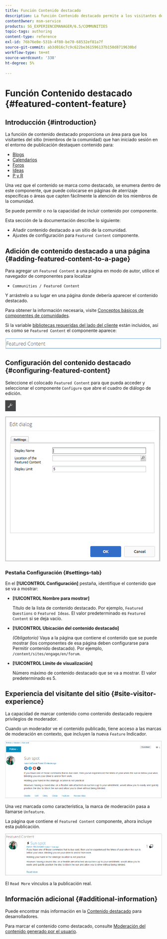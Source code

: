 ```yaml
---
title: Función Contenido destacado
description: La función Contenido destacado permite a los visitantes del sitio conectados resaltar contenido
contentOwner: msm-service
products: SG_EXPERIENCEMANAGER/6.5/COMMUNITIES
topic-tags: authoring
content-type: reference
exl-id: 76b76e0e-531b-4f80-be70-68532ef81a7f
source-git-commit: ab3d016c7c9c622be361596137b150d8719630bd
workflow-type: tm+mt
source-wordcount: '338'
ht-degree: 5%

---
```


# Función Contenido destacado {#featured-content-feature}

## Introducción {#introduction}

La función de contenido destacado proporciona un área para que los visitantes del sitio (miembros de la comunidad) que han iniciado sesión en el entorno de publicación destaquen contenido para:

* [Blogs](blog-feature.md)
* [Calendarios](calendar.md)
* [Foros](forum.md)
* [Ideas](ideation-feature.md)
* [P y R](working-with-qna.md)

Una vez que el contenido se marca como destacado, se enumera dentro de este componente, que puede colocarse en páginas de aterrizaje específicas o áreas que capten fácilmente la atención de los miembros de la comunidad.

Se puede permitir o no la capacidad de incluir contenido por componente.

Esta sección de la documentación describe lo siguiente:

* Añadir contenido destacado a un sitio de la comunidad.
* Ajustes de configuración para `Featured Content` componente.

## Adición de contenido destacado a una página {#adding-featured-content-to-a-page}

Para agregar un `Featured Content` a una página en modo de autor, utilice el navegador de componentes para localizar

* `Communities / Featured Content`

Y arrástrelo a su lugar en una página donde debería aparecer el contenido destacado.

Para obtener la información necesaria, visite [Conceptos básicos de componentes de comunidades](basics.md).

Si la variable [bibliotecas requeridas del lado del cliente](essentials-featured.md#essentials-for-client-side) están incluidos, así es como se `Featured Content` el componente aparece:

![contenido destacado](assets/featuredcontent.png)

## Configuración del contenido destacado {#configuring-featured-content}

Seleccione el colocado `Featured Content` para que pueda acceder y seleccionar el componente `Configure` que abre el cuadro de diálogo de edición.

![configure-new](assets/configure-new.png)

![featuredcontent1](assets/featuredcontent1.png)

### Pestaña Configuración {#settings-tab}

En el **[!UICONTROL Configuración]** pestaña, identifique el contenido que se va a mostrar:

* **[!UICONTROL Nombre para mostrar]**

  Título de la lista de contenido destacado. Por ejemplo, `Featured Questions` o `Featured Ideas`. El valor predeterminado es `Featured Content` si se deja vacío.

* **[!UICONTROL Ubicación del contenido destacado]**

  *(Obligatorio)* Vaya a la página que contiene el contenido que se puede mostrar (los componentes de esa página deben configurarse para Permitir contenido destacado). Por ejemplo, `/content/sites/engage/en/forum`.

* **[!UICONTROL Límite de visualización]**

  Número máximo de contenido destacado que se va a mostrar. El valor predeterminado es 5.

## Experiencia del visitante del sitio {#site-visitor-experience}

La capacidad de marcar contenido como contenido destacado requiere privilegios de moderador.

Cuando un moderador ve el contenido publicado, tiene acceso a las marcas de moderación en contexto, que incluyen la nueva `Feature` Indicador.

![site-visitor-experience](assets/site-visitor-experience.png)

Una vez marcada como característica, la marca de moderación pasa a llamarse `Unfeature`.

La página que contiene el `Featured Content` componente, ahora incluye esta publicación.

![site-visitor-experience1](assets/site-visitor-experience1.png)

El `Read More` vínculos a la publicación real.

## Información adicional {#additional-information}

Puede encontrar más información en la [Contenido destacado](essentials-featured.md) para desarrolladores.

Para marcar el contenido como destacado, consulte [Moderación del contenido generado por el usuario](moderate-ugc.md).

